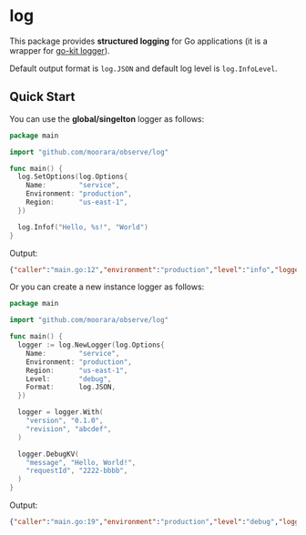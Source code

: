 # log

This package provides **structured logging** for Go applications
(it is a wrapper for [go-kit logger](https://github.com/go-kit/kit/tree/master/log)).

Default output format is `log.JSON` and default log level is `log.InfoLevel`.

## Quick Start

You can use the **global/singelton** logger as follows:

```go
package main

import "github.com/moorara/observe/log"

func main() {
  log.SetOptions(log.Options{
    Name:        "service",
    Environment: "production",
    Region:      "us-east-1",
  })

  log.Infof("Hello, %s!", "World")
}
```

Output:

```json
{"caller":"main.go:12","environment":"production","level":"info","logger":"service","message":"Hello, World!","region":"us-east-1","timestamp":"2019-09-20T03:17:57.743345Z"}
```

Or you can create a new instance logger as follows:

```go
package main

import "github.com/moorara/observe/log"

func main() {
  logger := log.NewLogger(log.Options{
    Name:        "service",
    Environment: "production",
    Region:      "us-east-1",
    Level:       "debug",
    Format:      log.JSON,
  })

  logger = logger.With(
    "version", "0.1.0",
    "revision", "abcdef",
  )

  logger.DebugKV(
    "message", "Hello, World!",
    "requestId", "2222-bbbb",
  )
}
```

Output:

```json
{"caller":"main.go:19","environment":"production","level":"debug","logger":"service","message":"Hello, World!","region":"us-east-1","requestId":"2222-bbbb","revision":"abcdef","timestamp":"2019-09-20T03:25:50.124195Z","version":"0.1.0"}
```

